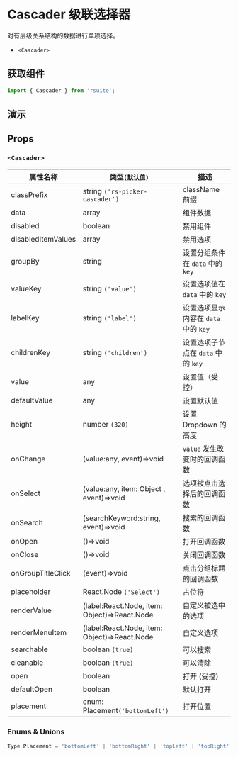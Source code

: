 # Cascader 级联选择器 [<i class="rs-icon rs-icon-edit2" ></i>](https://github.com/rsuite/rsuite.github.io/blob/master/src/components/cascader/index.md)

对有层级关系结构的数据进行单项选择。

* `<Cascader>`

## 获取组件

```js
import { Cascader } from 'rsuite';
```

## 演示

<!--{demo}-->

## Props

### `<Cascader>`

| 属性名称           | 类型`(默认值)`                               | 描述                                 |
| ------------------ | -------------------------------------------- | ------------------------------------ |
| classPrefix        | string `('rs-picker-cascader')`              | className 前缀                       |
| data               | array                                        | 组件数据                             |
| disabled           | boolean                                      | 禁用组件                             |
| disabledItemValues | array                                        | 禁用选项                             |
| groupBy            | string                                       | 设置分组条件在 `data` 中的 `key`     |
| valueKey           | string `('value')`                           | 设置选项值在 `data` 中的 `key`       |
| labelKey           | string `('label')`                           | 设置选项显示内容在 `data` 中的 `key` |
| childrenKey        | string `('children')`                        | 设置选项子节点在 `data` 中的 `key`   |
| value              | any                                          | 设置值（受控）                       |
| defaultValue       | any                                          | 设置默认值                           |
| height             | number `(320)`                               | 设置 Dropdown 的高度                 |
| onChange           | (value:any, event)=>void                     | `value` 发生改变时的回调函数         |
| onSelect           | (value:any, item: Object , event)=>void      | 选项被点击选择后的回调函数           |
| onSearch           | (searchKeyword:string, event)=>void          | 搜索的回调函数                       |
| onOpen             | ()=>void                                     | 打开回调函数                         |
| onClose            | ()=>void                                     | 关闭回调函数                         |
| onGroupTitleClick  | (event)=>void                                | 点击分组标题的回调函数               |
| placeholder        | React.Node `('Select')`                      | 占位符                               |
| renderValue        | (label:React.Node, item: Object)=>React.Node | 自定义被选中的选项                   |
| renderMenuItem     | (label:React.Node, item: Object)=>React.Node | 自定义选项                           |
| searchable         | boolean `(true)`                             | 可以搜索                             |
| cleanable          | boolean `(true)`                             | 可以清除                             |
| open               | boolean                                      | 打开 (受控)                          |
| defaultOpen        | boolean                                      | 默认打开                             |
| placement          | enum: Placement`('bottomLeft')`              | 打开位置                             |

### Enums & Unions

```js
Type Placement = 'bottomLeft' | 'bottomRight' | 'topLeft' | 'topRight' | 'leftTop' | 'rightTop' | 'leftBottom' | 'rightBottom';
```
